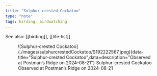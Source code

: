 ```yaml
---
title: "Sulphur-crested Cockatoo"
type: "note"
tags: birding, birdwatching
---
```


See also: [[birding]], [[life-list]]


<figure markdown>
  ![Sulphur-crested Cockatoo](./images/sulphurcrestedCockatoo/S192222567.jpeg){data-title="Sulphur-crested Cockatoo",data=description="Observed at Postman’s Ridge on 2024-08-21"}
  <caption>Sulphur-crested Cockatoo<br />Observed at Postman’s Ridge on 2024-08-21</caption>
</figure>
